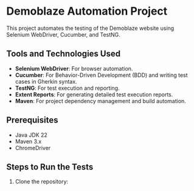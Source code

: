 # Demoblaze Automation Project

This project automates the testing of the Demoblaze website using Selenium WebDriver, Cucumber, and TestNG.

## Tools and Technologies Used
- **Selenium WebDriver**: For browser automation.
- **Cucumber**: For Behavior-Driven Development (BDD) and writing test cases in Gherkin syntax.
- **TestNG**: For test execution and reporting.
- **Extent Reports**: For generating detailed test execution reports.
- **Maven**: For project dependency management and build automation.

## Prerequisites
- Java JDK 22
- Maven 3.x
- ChromeDriver 

## Steps to Run the Tests
1. Clone the repository:
   ```bash
   

